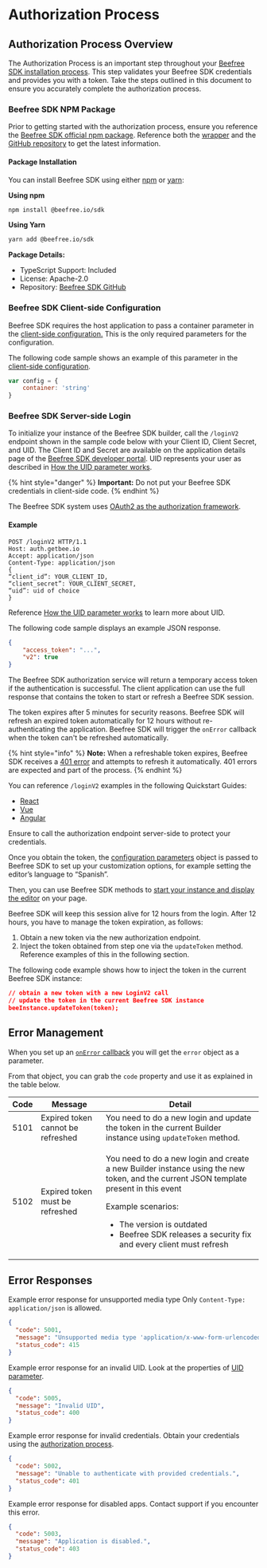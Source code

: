 # Authorization Process

## Authorization Process Overview

The Authorization Process is an important step throughout your [Beefree SDK installation process](./). This step validates your Beefree SDK credentials and provides you with a token. Take the steps outlined in this document to ensure you accurately complete the authorization process.&#x20;

### Beefree SDK NPM Package

Prior to getting started with the authorization process, ensure you reference the [Beefree SDK official npm package](https://www.npmjs.com/package/@beefree.io/sdk). Reference both the [wrapper](https://www.npmjs.com/package/@beefree.io/sdk) and the [GitHub repository](https://github.com/BeefreeSDK/beefree-sdk-npm-official) to get the latest information. &#x20;

#### **Package Installation**

You can install Beefree SDK using either [npm](https://www.npmjs.com/package/@beefree.io/sdk) or [yarn](https://yarnpkg.com/):

**Using npm**

```bash
npm install @beefree.io/sdk
```

**Using Yarn**

```bash
yarn add @beefree.io/sdk
```

**Package Details:**

* TypeScript Support: Included
* License: Apache-2.0
* Repository: [Beefree SDK GitHub](https://github.com/BeefreeSDK/beefree-sdk-npm-official)

### Beefree SDK Client-side Configuration

Beefree SDK requires the host application to pass a container parameter in the [client-side configuration.](configuration-parameters/) This is the only required parameters for the configuration.

The following code sample shows an example of this parameter in the [client-side configuration](configuration-parameters/).

```javascript
var config = {
    container: 'string'
}
```

### Beefree SDK Server-side Login

To initialize your instance of the Beefree SDK builder, call the `/loginV2` endpoint shown in the sample code below with your Client ID, Client Secret, and UID. The Client ID and Secret are available on the application details page of the [Beefree SDK developer portal](https://dam.beefree.io/devportal). UID represents your user as described in [How the UID parameter works](https://docs.beefree.io/how-the-uid-parameter-works/).

{% hint style="danger" %}
**Important:** Do not put your Beefree SDK credentials in client-side code.
{% endhint %}

The Beefree SDK system uses [OAuth2 as the authorization framework](https://auth0.com/docs/authenticate/protocols/oauth).

#### Example

```http
POST /loginV2 HTTP/1.1
Host: auth.getbee.io
Accept: application/json
Content-Type: application/json
{
“client_id”: YOUR_CLIENT_ID,
“client_secret”: YOUR_CLIENT_SECRET,
“uid”: uid of choice
}
```

Reference [How the UID parameter works](how-the-uid-parameter-works.md) to learn more about UID.

The following code sample displays an example JSON response.

```json
{
    "access_token": "...",
    "v2": true
}
```

The Beefree SDK authorization service will return a temporary access token if the authentication is successful. The client application can use the full response that contains the token to start or refresh a Beefree SDK session.

The token expires after 5 minutes for security reasons. Beefree SDK will refresh an expired token automatically for 12 hours without re-authenticating the application. Beefree SDK will trigger the `onError` callback when the token can't be refreshed automatically.

{% hint style="info" %}
**Note:** When a refreshable token expires, Beefree SDK receives a [401 error](../../../resources/error-management/json-parser-errors.md#authentication-errors) and attempts to refresh it automatically. 401 errors are expected and part of the process.
{% endhint %}

You can reference `/loginV2` examples in the following Quickstart Guides:

* [React](../../../quickstart-guides/react-no-code-email-builder.md)
* [Vue](../../../quickstart-guides/vue.js-no-code-email-builder.md)
* [Angular](../../../quickstart-guides/angular-no-code-email-builder.md)

Ensure to call the authorization endpoint server-side to protect your credentials.

Once you obtain the token, the [configuration parameters](https://docs.beefree.io/configuration-parameters/) object is passed to Beefree SDK to set up your customization options, for example setting the editor’s language to “Spanish”.

Then, you can use Beefree SDK methods to [start your instance and display the editor](./) on your page.

Beefree SDK will keep this session alive for 12 hours from the login. After 12 hours, you have to manage the token expiration, as follows:

1. Obtain a new token via the new authorization endpoint.
2. Inject the token obtained from step one via the `updateToken` method. Reference examples of this in the following section.

The following code example shows how to inject the token in the current Beefree SDK instance:

```json
// obtain a new token with a new LoginV2 call
// update the token in the current Beefree SDK instance
beeInstance.updateToken(token);
```

## Error Management

When you set up an [`onError` callback](../../../resources/error-management/warning-error-info-callbacks.md#onerror-callback) you will get the `error` object as a parameter.

From that object, you can grab the `code` property and use it as explained in the table below.

| Code | Message                           | Detail                                                                                                                                                                                                                                                                                       |
| ---- | --------------------------------- | -------------------------------------------------------------------------------------------------------------------------------------------------------------------------------------------------------------------------------------------------------------------------------------------- |
| 5101 | Expired token cannot be refreshed | You need to do a new login and update the token in the current Builder instance using `updateToken` method.                                                                                                                                                                                  |
| 5102 | Expired token must be refreshed   | <p>You need to do a new login and create a new Builder instance using the new token, and the current JSON template present in this event<br></p><p>Example scenarios:</p><ul><li>The version is outdated</li><li>Beefree SDK releases a security fix and every client must refresh</li></ul> |

## Error Responses

Example error response for unsupported media type Only `Content-Type: application/json` is allowed.

```json
{
  "code": 5001,
  "message": "Unsupported media type 'application/x-www-form-urlencoded'",
  "status_code": 415
}
```

Example error response for an invalid UID. Look at the properties of [UID parameter](how-the-uid-parameter-works.md).

```json
{
  "code": 5005,
  "message": "Invalid UID",
  "status_code": 400
}

```

Example error response for invalid credentials. Obtain your credentials using the [authorization process](authorization-process-in-detail.md).&#x20;

```json
{
  "code": 5002,
  "message": "Unable to authenticate with provided credentials.",
  "status_code": 401
}
```

Example error response for disabled apps. Contact support if you encounter this error.

```json
{
  "code": 5003,
  "message": "Application is disabled.",
  "status_code": 403
}

```
